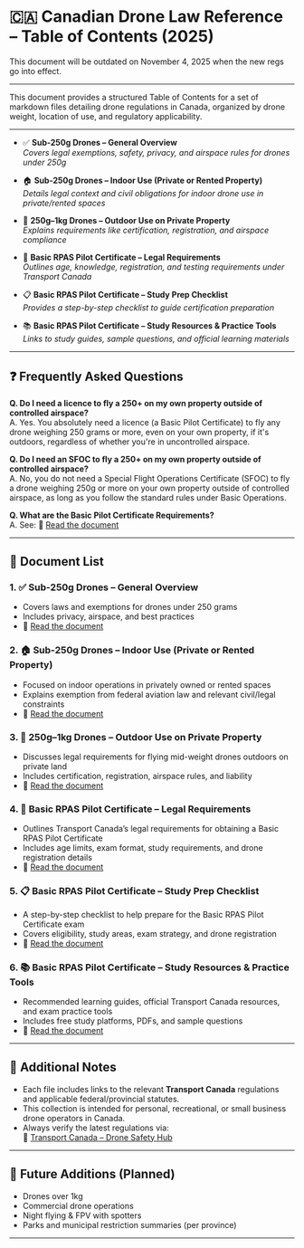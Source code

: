 
# 🇨🇦 Canadian Drone Law Reference – Table of Contents (2025)

This document will be outdated on November 4, 2025 when the new regs go into effect.

---

This document provides a structured Table of Contents for a set of markdown files detailing drone regulations in Canada, organized by drone weight, location of use, and regulatory applicability.

---

- ✅ **Sub-250g Drones – General Overview**  
  _Covers legal exemptions, safety, privacy, and airspace rules for drones under 250g_

- 🏠 **Sub-250g Drones – Indoor Use (Private or Rented Property)**  
  _Details legal context and civil obligations for indoor drone use in private/rented spaces_

- 🏡 **250g–1kg Drones – Outdoor Use on Private Property**  
  _Explains requirements like certification, registration, and airspace compliance_

- 🛫 **Basic RPAS Pilot Certificate – Legal Requirements**  
  _Outlines age, knowledge, registration, and testing requirements under Transport Canada_

- 📋 **Basic RPAS Pilot Certificate – Study Prep Checklist**  
  _Provides a step-by-step checklist to guide certification preparation_

- 📚 **Basic RPAS Pilot Certificate – Study Resources & Practice Tools**  
  _Links to study guides, sample questions, and official learning materials_

---
## ❓ Frequently Asked Questions

**Q. Do I need a licence to fly a 250+ on my own property outside of controlled airspace?**  
A. Yes. You absolutely need a licence (a Basic Pilot Certificate) to fly any drone weighing 250 grams or more, even on your own property, if it's outdoors, regardless of whether you're in uncontrolled airspace.

**Q. Do I need an SFOC to fly a 250+ on my own property outside of controlled airspace?**  
A. No, you do not need a Special Flight Operations Certificate (SFOC) to fly a drone weighing 250g or more on your own property outside of controlled airspace, as long as you follow the standard rules under Basic Operations.

**Q. What are the Basic Pilot Certificate Requirements?**  
A. See: 📄 [Read the document](./Canada_Basic_Pilot_Certificate_Requirements.md)

---

## 📄 Document List

### 1. ✅ Sub-250g Drones – General Overview

- Covers laws and exemptions for drones under 250 grams
- Includes privacy, airspace, and best practices
- 📄 [Read the document](./Canada_Sub250g_Drone_Laws.md)

### 2. 🏠 Sub-250g Drones – Indoor Use (Private or Rented Property)

- Focused on indoor operations in privately owned or rented spaces
- Explains exemption from federal aviation law and relevant civil/legal constraints
- 📄 [Read the document](./Canada_Sub250g_Indoor_Drone_Laws.md)

### 3. 🏡 250g–1kg Drones – Outdoor Use on Private Property

- Discusses legal requirements for flying mid-weight drones outdoors on private land
- Includes certification, registration, airspace rules, and liability
- 📄 [Read the document](./Canada_Drone_250g_to_1kg_Private_Property.md)

### 4. 🛫 Basic RPAS Pilot Certificate – Legal Requirements

- Outlines Transport Canada’s legal requirements for obtaining a Basic RPAS Pilot Certificate
- Includes age limits, exam format, study requirements, and drone registration details
- 📄 [Read the document](./Canada_Basic_Pilot_Certificate_Requirements.md)

### 5. 📋 Basic RPAS Pilot Certificate – Study Prep Checklist

- A step-by-step checklist to help prepare for the Basic RPAS Pilot Certificate exam
- Covers eligibility, study areas, exam strategy, and drone registration
- 📄 [Read the document](./Canada_Basic_Pilot_Study_Checklist.md)

### 6. 📚 Basic RPAS Pilot Certificate – Study Resources & Practice Tools

- Recommended learning guides, official Transport Canada resources, and exam practice tools
- Includes free study platforms, PDFs, and sample questions
- 📄 [Read the document](./Canada_Basic_Pilot_Study_Resources.md)

---

## 📌 Additional Notes

- Each file includes links to the relevant **Transport Canada** regulations and applicable federal/provincial statutes.
- This collection is intended for personal, recreational, or small business drone operators in Canada.
- Always verify the latest regulations via:  
  🔗 [Transport Canada – Drone Safety Hub](https://tc.canada.ca/en/aviation/drone-safety)

---

## 🧳 Future Additions (Planned)
- Drones over 1kg
- Commercial drone operations
- Night flying & FPV with spotters
- Parks and municipal restriction summaries (per province)

---

